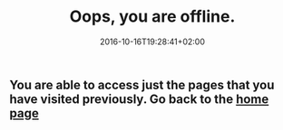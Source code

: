 ﻿---
title: "Oops, you are offline."
date: "2016-10-16T19:28:41+02:00"
nodisqus: true
---
## You are able to access just the pages that you have visited previously. Go back to the [home page](/index.html)
